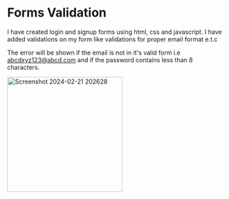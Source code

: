 
# Forms Validation

I have created login and signup forms using html, css and javascript. I have added validations on my form like validations for proper email format e.t.c

The error will be shown if the email is not in it's valid form i.e abcdxyz123@abcd.com and if the password contains less than 8 characters.

<img width="266" alt="Screenshot 2024-02-21 202628" src="https://github.com/SameenRajpoot/forms-validation/assets/151715597/43049f29-c15a-4184-a161-481836e41322">



